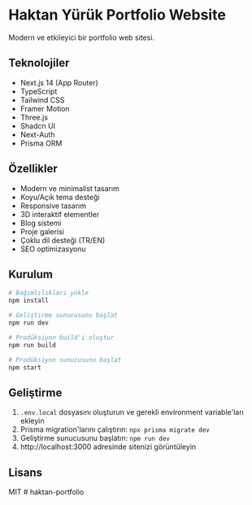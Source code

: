 # Haktan Yürük Portfolio Website

Modern ve etkileyici bir portfolio web sitesi.

## Teknolojiler

- Next.js 14 (App Router)
- TypeScript
- Tailwind CSS
- Framer Motion
- Three.js
- Shadcn UI
- Next-Auth
- Prisma ORM

## Özellikler

- Modern ve minimalist tasarım
- Koyu/Açık tema desteği
- Responsive tasarım
- 3D interaktif elementler
- Blog sistemi
- Proje galerisi
- Çoklu dil desteği (TR/EN)
- SEO optimizasyonu

## Kurulum

```bash
# Bağımlılıkları yükle
npm install

# Geliştirme sunucusunu başlat
npm run dev

# Prodüksiyon build'i oluştur
npm run build

# Prodüksiyon sunucusunu başlat
npm start
```

## Geliştirme

1. `.env.local` dosyasını oluşturun ve gerekli environment variable'ları ekleyin
2. Prisma migration'larını çalıştırın: `npx prisma migrate dev`
3. Geliştirme sunucusunu başlatın: `npm run dev`
4. http://localhost:3000 adresinde sitenizi görüntüleyin

## Lisans

MIT
#   h a k t a n - p o r t f o l i o  
 